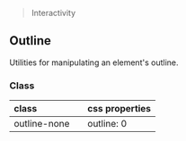 > Interactivity

## Outline

Utilities for manipulating an element's outline.

### Class

| class |  | css properties |
|:--|:--|:--|
| outline-none |  | outline: 0 |


